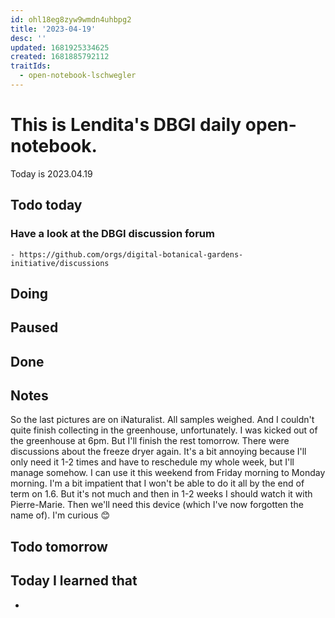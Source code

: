```yaml
---
id: ohl18eg8zyw9wmdn4uhbpg2
title: '2023-04-19'
desc: ''
updated: 1681925334625
created: 1681885792112
traitIds:
  - open-notebook-lschwegler
---
```


# This is Lendita's DBGI daily open-notebook.

Today is 2023.04.19

## Todo today

### Have a look at the DBGI discussion forum
    - https://github.com/orgs/digital-botanical-gardens-initiative/discussions
###
###

## Doing

## Paused

## Done

## Notes
So the last pictures are on iNaturalist. All samples weighed. And I couldn't quite finish collecting in the greenhouse, unfortunately. I was kicked out of the greenhouse at 6pm. But I'll finish the rest tomorrow. 
There were discussions about the freeze dryer again. It's a bit annoying because I'll only need it 1-2 times and have to reschedule my whole week, but I'll manage somehow. I can use it this weekend from Friday morning to Monday morning. 
I'm a bit impatient that I won't be able to do it all by the end of term on 1.6. But it's not much and then in 1-2 weeks I should watch it with Pierre-Marie. Then we'll need this device (which I've now forgotten the name of). I'm curious 😊


## Todo tomorrow

###
###
###


## Today I learned that

-